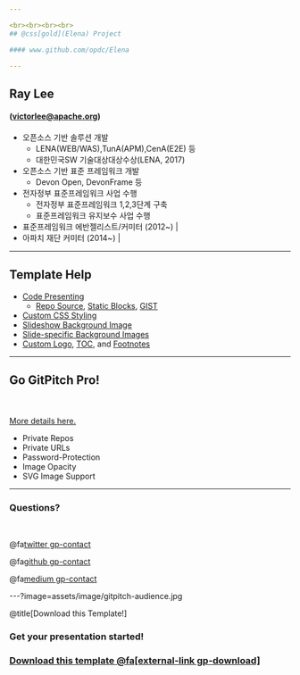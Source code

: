 ```yaml
---

<br><br><br><br>
## @css[gold](Elena) Project

#### www.github.com/opdc/Elena

---
```



## Ray Lee 
#### (victorlee@apache.org)

- 오픈소스 기반 솔루션 개발
  - LENA(WEB/WAS),TunA(APM),CenA(E2E) 등
  - 대한민국SW 기술대상대상수상(LENA, 2017)
- 오픈소스 기반 표준 프레임워크 개발
  - Devon Open, DevonFrame 등
- 전자정부 표준프레임워크 사업 수행 
  - 전자정부 표준프레임워크 1,2,3단계 구축 
  - 표준프레임워크 유지보수 사업 수행 
- 표준프레임워크 에반젤리스트/커미터 (2012~) |
- 아파치 재단 커미터 (2014~) |

---

## Template Help

- [Code Presenting](https://github.com/gitpitch/gitpitch/wiki/Code-Presenting)
  + [Repo Source](https://github.com/gitpitch/gitpitch/wiki/Code-Delimiter-Slides), [Static Blocks](https://github.com/gitpitch/gitpitch/wiki/Code-Slides), [GIST](https://github.com/gitpitch/gitpitch/wiki/GIST-Slides) 
- [Custom CSS Styling](https://github.com/gitpitch/gitpitch/wiki/Slideshow-Custom-CSS)
- [Slideshow Background Image](https://github.com/gitpitch/gitpitch/wiki/Background-Setting)
- [Slide-specific Background Images](https://github.com/gitpitch/gitpitch/wiki/Image-Slides#background)
- [Custom Logo](https://github.com/gitpitch/gitpitch/wiki/Logo-Setting), [TOC](https://github.com/gitpitch/gitpitch/wiki/Table-of-Contents), and [Footnotes](https://github.com/gitpitch/gitpitch/wiki/Footnote-Setting)

---

## Go GitPitch Pro!

<br>
<div class="left">
    <i class="fa fa-user-secret fa-5x" aria-hidden="true"> </i><br>
    <a href="https://gitpitch.com/pro-features" class="pro-link">
    More details here.</a>
</div>
<div class="right">
    <ul>
        <li>Private Repos</li>
        <li>Private URLs</li>
        <li>Password-Protection</li>
        <li>Image Opacity</li>
        <li>SVG Image Support</li>
    </ul>
</div>

---

### Questions?

<br>

@fa[twitter gp-contact](@gitpitch)

@fa[github gp-contact](gitpitch)

@fa[medium gp-contact](@gitpitch)

---?image=assets/image/gitpitch-audience.jpg

@title[Download this Template!]

### <span class="white">Get your presentation started!</span>
### [Download this template @fa[external-link gp-download]](https://gitpitch.com/template/download/sky)

